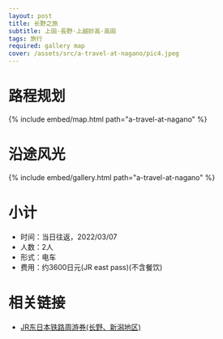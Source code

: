 ```yaml
---
layout: post
title: 长野之旅
subtitle: 上田·長野·上越妙高·高田
tags: 旅行
required: gallery map
cover: /assets/src/a-travel-at-nagano/pic4.jpeg
---
```


# 路程规划

{% include embed/map.html path="a-travel-at-nagano" %}

# 沿途风光

{% include embed/gallery.html path="a-travel-at-nagano" %}

# 小计

- 时间：当日往返，2022/03/07
- 人数：2人
- 形式：电车
- 费用：约3600日元(JR east pass)(不含餐饮)

# 相关链接

- [JR东日本铁路周游券(长野、新潟地区)](https://www.jreast.co.jp/multi/zh-CHS/pass/eastpass_n.html)
